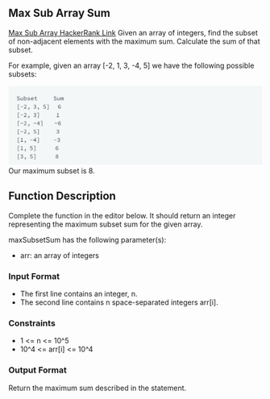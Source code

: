 ## Max Sub Array Sum
[Max Sub Array HackerRank Link](https://www.hackerrank.com/challenges/max-array-sum/problem?h_l=interview&playlist_slugs%5B%5D=interview-preparation-kit&playlist_slugs%5B%5D=dynamic-programming)
Given an array of integers, find the subset of non-adjacent elements 
with the maximum sum. Calculate the sum of that subset.

For example, given an array [-2, 1, 3, -4, 5] we have the following possible 
subsets:

![subsets](subsets.png)
Our maximum subset is 8.

## Function Description
Complete the  function in the editor below. It should return an integer representing the maximum subset sum for the given array.

maxSubsetSum has the following parameter(s):

- arr: an array of integers

### Input Format
- The first line contains an integer, n.
- The second line contains n space-separated integers arr[i].

### Constraints
- 1 <= n <= 10^5
- 10^4 <= arr[i] <= 10^4

### Output Format
Return the maximum sum described in the statement.